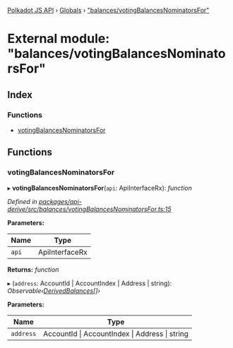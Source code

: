 [Polkadot JS API](../README.md) › [Globals](../globals.md) › ["balances/votingBalancesNominatorsFor"](_balances_votingbalancesnominatorsfor_.md)

# External module: "balances/votingBalancesNominatorsFor"

## Index

### Functions

* [votingBalancesNominatorsFor](_balances_votingbalancesnominatorsfor_.md#votingbalancesnominatorsfor)

## Functions

###  votingBalancesNominatorsFor

▸ **votingBalancesNominatorsFor**(`api`: ApiInterfaceRx): *function*

*Defined in [packages/api-derive/src/balances/votingBalancesNominatorsFor.ts:15](https://github.com/polkadot-js/api/blob/47d0e68f7d/packages/api-derive/src/balances/votingBalancesNominatorsFor.ts#L15)*

**Parameters:**

Name | Type |
------ | ------ |
`api` | ApiInterfaceRx |

**Returns:** *function*

▸ (`address`: AccountId | AccountIndex | Address | string): *Observable‹[DerivedBalances](../interfaces/_types_.derivedbalances.md)[]›*

**Parameters:**

Name | Type |
------ | ------ |
`address` | AccountId &#124; AccountIndex &#124; Address &#124; string |
